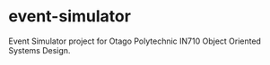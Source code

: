 event-simulator
===============

Event Simulator project for Otago Polytechnic IN710 Object Oriented Systems Design.
